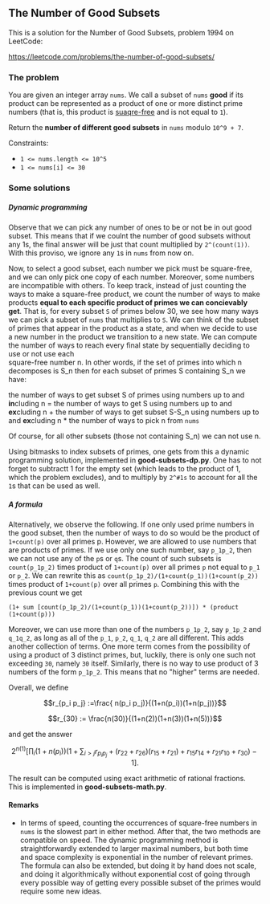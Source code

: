 ## The Number of Good Subsets

This is a solution for the Number of Good Subsets, problem 1994 on LeetCode:

https://leetcode.com/problems/the-number-of-good-subsets/

### The problem


You are given an integer array `nums`. We call a subset of `nums` **good** if
its product can be represented as a product of one or more distinct prime numbers
(that is, this product is 
[suaqre-free](https://en.wikipedia.org/wiki/Square-free_integer) 
and is not equal to `1`).

Return the **number of different good subsets** in `nums` modulo `10^9 + 7`.


Constraints:
* `1 <= nums.length <= 10^5` 
* `1 <= nums[i] <= 30`

### Some solutions

##### Dynamic programming

Observe that we can pick any number of ones to be or not be in out good subset.
This means that if we coulnt the number of good subsets without any 1s, 
the final answer will be just that count multiplied by `2^(count(1))`.  
With this proviso, we ignore any `1`s in `nums` from now on.

Now, to select a good subset, each number we pick must be square-free, and we can 
only pick one copy of each number.  Moreover, some numbers are incompatible with others.
To keep track, instead of just counting the ways to make a square-free product, we 
count the number of ways to make products **equal to each specific product of 
primes we can concievably get**.
That is, for every subset `S` of primes below 30, we see how many ways we can
pick a subset of `nums` that multiplies to `S`. We can think of the subset 
of primes that appear in the product as a state, and when we decide to use a new 
number in the product we transition to a new state. We can compute the number 
of ways to reach every final state by sequentially deciding  to use or not use each  
square-free number n. In other words, if the set of primes into which n decomposes is S_n then
for each subset of primes S containing S_n we have:

 the number of ways to get subset S of primes using numbers up to and **in**cluding n =
 the number of ways to get  S using numbers up to and **ex**cluding n +
 the number of ways to get subset S-S_n using numbers up to and **ex**cluding n * the number of ways to pick n from `nums`

Of course, for all other subsets (those not containing S_n) we can not use n.

Using bitmasks to index subsets of primes, one gets from this a dynamic programming solution,
implemented in **good-subsets-dp.py**. One has to not forget to subtractt 1 for 
the empty set (which leads to the product of 1, which the problem excludes), and to multiply by `2^#1s`
to account for all the `1`s that can be used as well.

##### A formula

Alternatively, we observe the following. 
If one only used prime numbers in the good subset, then the number of ways to do so would be 
the product of  `1+count(p)` over all primes p. However, we are allowed to use numbers that are products of primes.
If we use only one such number, say `p_1p_2`, then we can not use any of the `p`s or `q`s.
The count of such subsets is `count(p_1p_2)` times product of  `1+count(p)` over all primes `p` not equal to `p_1` or `p_2`.
We can rewrite this as `count(p_1p_2)/(1+count(p_1))(1+count(p_2))` times product of  `1+count(p)` over all primes `p`.
Combining this with the previous count we get

`(1+ sum [count(p_1p_2)/(1+count(p_1))(1+count(p_2))]) * (product (1+count(p)))`

Moreover, we can use more than one of the numbers `p_1p_2`, say `p_1p_2` and `q_1q_2`, as long as all of the 
`p_1`, `p_2`, `q_1`, `q_2` are all different. This adds another collection of terms. One more term comes from the possibility of 
using a product of 3 distinct primes, but, luckily, there is only one such not exceeding `30`, namely `30` itself.
Similarly, there is no way to use product of 3 numbers of the form `p_1p_2`. This means that no "higher" terms are needed.

Overall, we define

$$r_{p_i p_j} :=\frac{ n(p_i p_j)}{(1+n(p_i))(1+n(p_j))}$$

$$r_{30} := \frac{n(30)}{(1+n(2))(1+n(3))(1+n(5))}$$

and get the answer

$$2^{n(1)}\left[\prod_i (1+n(p_i)) \left(1+\sum_{i>j} r_{p_i  p_j} + (r_{22}+r_{26})(r_{15}+r_{21})+r_{15}r_{14}+r_{21}r_{10} +r_{30}\right)   -1\right] .  $$

The result can be computed using exact arithmetic of rational fractions. This is implemented in **good-subsets-math.py**.

#### Remarks

* In terms of speed, counting the occurrences of square-free 
numbers in `nums` is the slowest part in either method. 
After that, the two methods are compatible on speed. 
The dynamic programming method is straightforwardly extended 
to larger maximal numbers, but both time and space complexity 
is exponential in the number of relevant primes. 
The formula can also be extended, 
but doing it by hand does not scale, and doing it algorithmically
without exponential cost of going through every possible 
way of getting every possible subset of the primes would require 
some new ideas.

